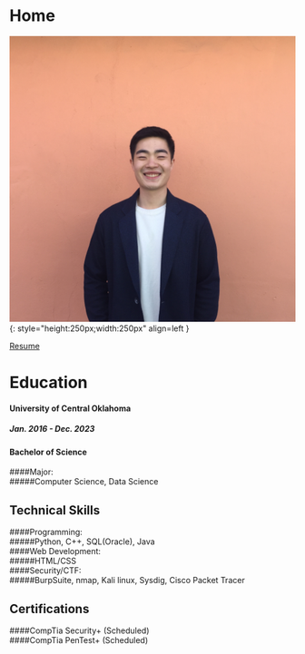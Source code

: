 # Home
![screenshot](images/Yong.png){: style="height:250px;width:250px" align=left }


[Resume](resume/resume.txt)

# Education 
#### University of Central Oklahoma<br /> 
##### Jan. 2016 - Dec. 2023

#### Bachelor of Science<br /> 
####Major:  
#####Computer Science, Data Science 

## Technical Skills 
####Programming:<br />
#####Python, C++, SQL(Oracle), Java<br />
####Web Development:<br /> 
#####HTML/CSS<br /> 
####Security/CTF:<br />
#####BurpSuite, nmap, Kali linux, Sysdig, Cisco Packet Tracer
 
## Certifications 
####CompTia Security+ (Scheduled)<br /> 
####CompTia PenTest+ (Scheduled) 
